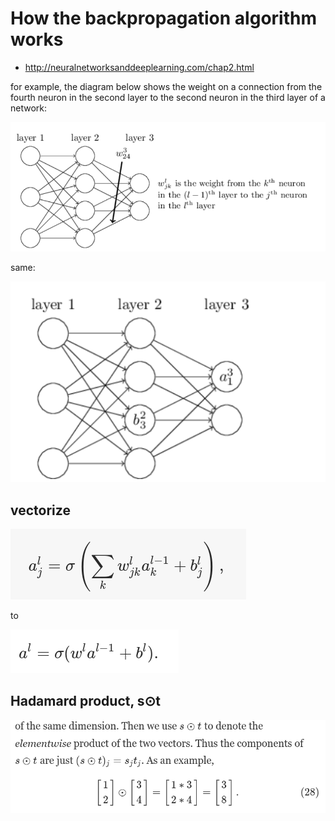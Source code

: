# How the backpropagation algorithm works

* http://neuralnetworksanddeeplearning.com/chap2.html

for example, the diagram below shows the weight on a connection from the fourth neuron in the second layer to the second neuron in the third layer of a network: 

![Alt text](image.png)

same:

![Alt text](image-1.png)

## vectorize

![Alt text](image-2.png)

to 

![Alt text](image-3.png)

## Hadamard product, s⊙t

![Alt text](image-4.png)

